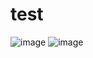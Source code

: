 # test

![image](https://github.com/seungheejo/test/assets/36188903/aa9e57f5-a840-41ec-bda2-a1c5fa948e7f)
![image](https://github.com/seungheejo/test/assets/36188903/614580eb-3061-46e8-9578-f03f4bb78e47)
